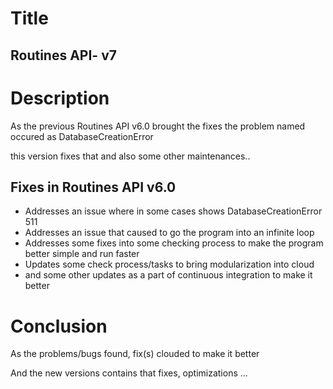 Title 
=======

Routines API- v7
-----------------

Description
============

As the previous Routines API v6.0 brought the  fixes the problem named occured as DatabaseCreationError

this version fixes that and also some other maintenances..

Fixes in Routines API v6.0
--------------------------

 - Addresses an issue where in some cases shows DatabaseCreationError 511
 - Addresses an issue that caused to go the program into an infinite loop
 - Addresses some fixes into some checking process to make the program better simple and run faster
 - Updates some check process/tasks to bring modularization into cloud
 - and some other updates as a part of continuous integration to make it better
 
 Conclusion
 ===========
 
 As the problems/bugs found, fix(s) clouded to make it better
 
 And the new versions contains that fixes, optimizations ...
